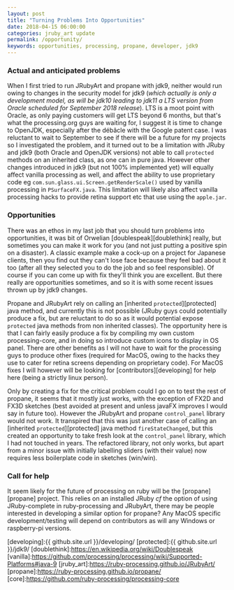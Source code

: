 ```yaml
---
layout: post
title: "Turning Problems Into Opportunities"
date: 2018-04-15 06:00:00
categories: jruby_art update
permalink: /opportunity/
keywords: opportunities, processing, propane, developer, jdk9
---
```

### Actual and anticipated problems ###

When I first tried to run JRubyArt and propane with jdk9, neither would run owing to changes in the security model for jdk9 (_which actually is only a development model, as will be jdk10 leading to jdk11 a LTS version from Oracle scheduled for September 2018 release_). LTS is a moot point with Oracle, as only paying customers will get LTS beyond 6 months, but that's what the processing.org guys are waiting for, I suggest it is time to change to OpenJDK, especially after the débâcle with the Google patent case. I was reluctant to wait to September to see if there will be a future for my projects so I investigated the problem, and it turned out to be a limitation with JRuby and jdk9 (both Oracle and OpenJDK versions) not able to call `protected` methods on an inherited class, as one can in pure java. However other changes introduced in jdk9 (but not 100% implemented yet) will equally affect vanilla processing as well, and affect the ability to use proprietary code eg `com.sun.glass.ui.Screen.getRenderScale()` used by vanilla processing in `PSurfaceFX.java`. This limitation will likely also affect vanilla processing hacks to provide retina support etc that use using the `apple.jar`.

### Opportunities ###

There was an ethos in my last job that you should turn problems into opportunities, it was bit of Orwelian [doublespeak][doublethink] really, but sometimes you can make it work for you (and not just putting a positive spin on a disaster). A classic example make a cock-up on a project for Japanese clients, then you find out they can't lose face because they feel bad about it too (after all they selected you to do the job and so feel responsible). Of course if you can come up with fix they'll think you are excellent. But there really are opportunities sometimes, and so it is with some recent issues thrown up by jdk9 changes.

Propane and JRubyArt rely on calling an [inherited `protected`][protected] java method, and currently this is not possible (JRuby guys could potentially produce a fix, but are reluctant to do so as it would potential expose `protected` java methods from non inherited classes). The opportunity here is that I can fairly easily produce a fix by compiling my own custom processing-core, and in doing so introduce custom icons to display in OS panel. There are other benefits as I will not have to wait for the processing guys to produce other fixes (required for MacOS, owing to the hacks they use to cater for retina screens depending on proprietary code). For MacOS fixes I will however will be looking for [contributors][developing] for help here (being a strictly linux person).

Only by creating a fix for the critical problem could I go on to test the rest of propane, it seems that it mostly just works, with the exception of FX2D and FX3D sketches (best avoided at present and unless javaFX improves I would say in future too). However the JRubyArt and propane `control_panel` library would not work. It transpired that this was just another case of calling an [inherited `protected`][protected] java method `fireStateChanged`, but this created an opportunity to take fresh look at the `control_panel` library, which I had not touched in years.  The refactored library, not only works, but apart from a minor issue with initially labelling sliders (with their value) now requires less boilerplate code in sketches (win/win).

### Call for help ###

It seem likely for the future of processing on ruby will be the [propane][propane] project. This relies on an installed JRuby _cf_ the option of using JRuby-complete in ruby-processing and JRubyArt, there may be people interested in developing a similar option for propane? Any MacOS specific development/testing will depend on contributors as will any Windows or raspberry-pi versions.


[developing]:{{ github.site.url }}/developing/
[protected]:{{ github.site.url }}/jdk9/
[doublethink]:https://en.wikipedia.org/wiki/Doublespeak
[vanilla]:https://github.com/processing/processing/wiki/Supported-Platforms#java-9
[jruby_art]:https://ruby-processing.github.io/JRubyArt/
[propane]:https://ruby-processing.github.io/propane/
[core]:https://github.com/ruby-processing/processing-core
